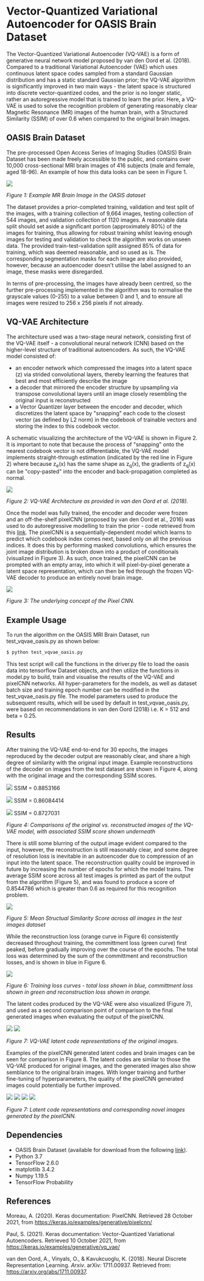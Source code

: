 # Vector-Quantized Variational Autoencoder for OASIS Brain Dataset

The Vector-Quantized Variational Autoencoder (VQ-VAE) is a form of generative neural network model proposed by van den Oord et al. (2018). Compared to a traditional Variational Autoencoder (VAE) which uses continuous latent space codes sampled from a standard Gaussian distribution and has a static standard Gaussian prior; the VQ-VAE algorithm is significantly improved in two main ways - the latent space is structured into discrete vector-quantized codes, and the prior is no longer static, rather an autoregressive model that is trained to learn the prior. Here, a VQ-VAE is used to solve the recognition problem of generating reasonably clear Magnetic Resonance (MR) images of the human brain, with a Structured Similarity (SSIM) of over 0.6 when compared to the original brain images.
	
## OASIS Brain Dataset

The pre-processed Open Access Series of Imaging Studies (OASIS) Brain Dataset has been made freely accessible to the public, and contains over 10,000 cross-sectional MRI brain images of 416 subjects (male and female, aged 18-96). An example of how this data looks can be seen in Figure 1.

![](./resources/example_oasis_data_image.png)

*Figure 1: Example MR Brain Image in the OASIS dataset*

The dataset provides a prior-completed training, validation and test split of the images, with a training collection of 9,664 images, testing collection of 544 images, and validation collection of 1120 images. A reasonable data split should set aside a significant portion (approximately 80%) of the images for training, thus allowing for robust training whilst leaving enough images for testing and validation to check the algorithm works on unseen data. The provided train-test-validation split assigned 85% of data for training, which was deemed reasonable, and so used as is. The corresponding segmentation masks for each image are also provided, however, because an autoencoder doesn't utilise the label assigned to an image, these masks were disregarded.

In terms of pre-processing, the images have already been centred, so the further pre-processing implemented in the algorithm was to normalise the grayscale values (0-255) to a value between 0 and 1, and to ensure all images were resized to 256 x 256 pixels if not already.
         
## VQ-VAE Architecture
The architecture used was a two-stage neural network, consisting first of the VQ-VAE itself - a convolutional neural network (CNN) based on the higher-level structure of traditional autoencoders. As such, the VQ-VAE model consisted of:
- an encoder network which compressed the images into a latent space (z) via strided convolutional layers, thereby learning the features that best and most efficiently describe the image
- a decoder that mirrored the encoder structure by upsampling via transpose convolutional layers until an image closely resembling the original input is reconstructed
- a Vector Quantizer layer between the encoder and decoder, which discretizes the latent space by "snapping" each code to the closest vector (as defined by L2 norm) in the codebook of trainable vectors and storing the index to this codebook vector. 

A schematic visualizing the architecture of the VQ-VAE is shown in Figure 2. It is important to note that because the process of "snapping" onto the nearest codebook vector is not differentiable, the VQ-VAE model implements straight-through estimation (indicated by the red line in Figure 2) where because z<sub>e</sub>(x) has the same shape as z<sub>q</sub>(x), the gradients of z<sub>q</sub>(x) can be "copy-pasted" into the encoder and back-propagation completed as normal.

![](./resources/VQ-VAE-Architecture.PNG)

*Figure 2: VQ-VAE Architecture as provided in van den Oord et al. (2018).*

Once the model was fully trained, the encoder and decoder were frozen and an off-the-shelf pixelCNN (proposed by van den Oord et al., 2016) was used to do autoregressive modelling to train the prior - code retrieved from this [link](https://keras.io/examples/generative/pixelcnn/). The pixelCNN is a sequentially-dependent model which learns to predict which codebook index comes next, based only on all the previous indices. It does this by performing masked convolutions, which ensures the joint image distribution is broken down into a product of conditionals (visualized in Figure 3). As such, once trained, the pixelCNN can be prompted  with an empty array, into which it will pixel-by-pixel generate a latent space representation, which can then be fed through the frozen VQ-VAE decoder to produce an entirely novel brain image.

![](./resources/pixel_cnn.png)

*Figure 3: The underlying concept of the Pixel CNN.*

## Example Usage
To run the algorithm on the OASIS MRI Brain Dataset, run test_vqvae_oasis.py as shown below:
```bash
$ python test_vqvae_oasis.py
```
This test script will call the functions in the driver.py file to load the oasis data into tensorflow Dataset objects, and then utilize the functions in model.py to build, train and visualise the results of the VQ-VAE and pixelCNN networks. All hyper-parameters for the models, as well as dataset batch size and training epoch number can be modified in the test_vqvae_oasis.py file. The model parameters used to produce the subsequent results, which will be used by default in test_vqvae_oasis.py, were based on recommendations in van den Oord (2018) i.e. K = 512 and beta = 0.25.

## Results
After training the VQ-VAE end-to-end for 30 epochs, the images reproduced by the decoder output are reasonably clear, and share a high degree of similarity with the original input image. Example reconstructions of the decoder on images from the test dataset are shown in Figure 4, along with the original image and the corresponding SSIM scores.

![](./resources/example_reconstruction_1.png)
SSIM = 0.8853166

![](./resources/example_reconstruction_2.png)
SSIM = 0.86084414

![](./resources/example_reconstruction_3.png)
SSIM = 0.8727031

*Figure 4: Comparisons of the original vs. reconstructed images of the VQ-VAE model, with associated SSIM score shown underneath*

There is still some blurring of the output image evident compared to the input, however, the reconstruction is still reasonably clear, and some degree of resolution loss is inevitable in an autoencoder due to compression of an input into the latent space. The reconstruction quality could be improved in future by increasing the number of epochs for which the model trains. The average SSIM score across all test images is printed as part of the output from the algorithm (Figure 5), and was found to produce a score of 0.8544786 which is greater than 0.6 as required for this recognition problem.

![](./resources/Average_Test_Dataset_SSIM.PNG)

*Figure 5: Mean Structual Similarity Score across all images in the test images dataset*

While the reconstruction loss (orange curve in Figure 6) consistently decreased throughout training, the committment loss (green curve) first peaked, before gradually improving over the course of the epochs. The total loss was determined by the sum of the committment and reconstruction losses, and is shown in blue in Figure 6. 

![](./resources/Loss_curve.PNG)

*Figure 6: Training loss curves - total loss shown in blue, committment loss shown in green and reconstruction loss shown in orange.*

The latent codes produced by the VQ-VAE were also visualized (Figure 7), and used as a second comparison point of comparison to the final generated images when evaluating the output of the pixelCNN.

![](./resources/example_latent_code_1.png)
![](./resources/example_latent_code_2.png)

*Figure 7: VQ-VAE latent code representations of the original images.*

Examples of the pixelCNN generated latent codes and brain images can be seen for comparison in Figure 8. The latent codes are similar to those the VQ-VAE produced for original images, and the generated images also show semblance to the original brain images. With longer training and further fine-tuning of hyperparameters, the quality of the pixelCNN generated images could potentially be further improved.

![](./resources/generated_code_and_image_1.png)
![](./resources/generated_code_and_image_2.png)
![](./resources/generated_code_and_image_3.png)
![](./resources/generated_code_and_image_4.png)

*Figure 7: Latent code representations and corresponding novel images generated by the pixelCNN.*

## Dependencies
- OASIS Brain Dataset (available for download from the following [link](https://cloudstor.aarnet.edu.au/plus/s/tByzSZzvvVh0hZA/download)).
- Python 3.7
- TensorFlow 2.6.0
- matplotlib 3.4.2
- Numpy 1.19.5
- TensorFlow Probability

## References

Moreau, A. (2020). Keras documentation: PixelCNN. Retrieved 28 October 2021, from https://keras.io/examples/generative/pixelcnn/

Paul, S. (2021). Keras documentation: Vector-Quantized Variational Autoencoders. Retrieved 10 October 2021, from https://keras.io/examples/generative/vq_vae/

van den Oord, A., Vinyals, O., & Kavukcuoglu, K. (2018). Neural Discrete Representation Learning. *Arxiv*. arXiv: 1711.00937. Retrieved from: https://arxiv.org/abs/1711.00937.

